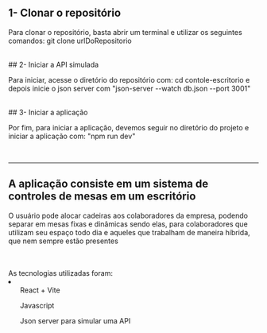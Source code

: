 ## 1- Clonar o repositório
<p>Para clonar o repositório, basta abrir um terminal e utilizar os seguintes comandos: git clone urlDoRepositorio</p>
<br>
## 2- Iniciar a API simulada
<p>Para iniciar, acesse o diretório do repositório com: cd contole-escritorio e depois inicie o json server com "json-server --watch db.json --port 3001"</p>
<br>
## 3- Iniciar a aplicação
<p>Por fim, para iniciar a aplicação, devemos seguir no diretório do projeto e iniciar a aplicação com: "npm run dev"</p>
<br>
<hr>
<h2>A aplicação consiste em um sistema de controles de mesas em um escritório</h2>
<p>O usuário pode alocar cadeiras aos colaboradores da empresa, podendo separar em mesas fixas e dinâmicas sendo elas, para colaboradores que utilizam seu espaço todo dia e aqueles que trabalham de maneira híbrida, que nem sempre estão presentes</p>
<br>
<br>
As tecnologias utilizadas foram: 
<li>
  <ul>React + Vite</ul>
  <ul>Javascript</ul>
  <ul>Json server para simular uma API</ul>
</li>
